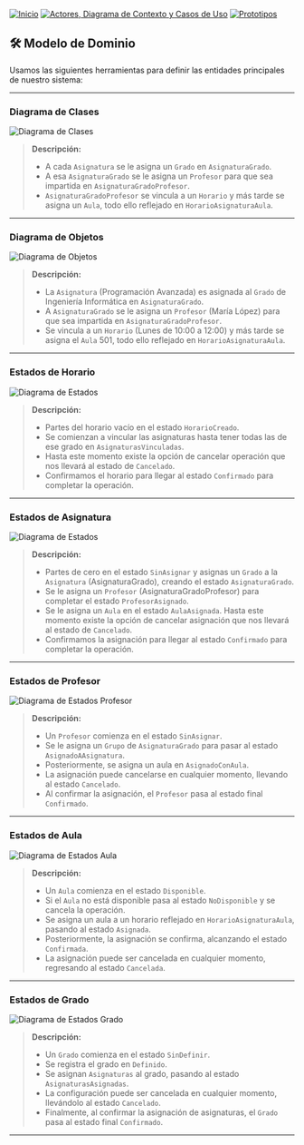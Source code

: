 [![Inicio](https://img.shields.io/badge/Inicio-blue?style=for-the-badge)](https://github.com/srgiom/24-25-IdSw1-SDR/tree/main)
[![Actores, Diagrama de Contexto y Casos de Uso](https://img.shields.io/badge/Casos%20de%20Uso-blue?style=for-the-badge)](https://github.com/srgiom/24-25-IdSw1-SDR/tree/main/casosDeUso)
[![Prototipos](https://img.shields.io/badge/Prototipos-blue?style=for-the-badge)](https://github.com/srgiom/24-25-IdSw1-SDR/tree/main/prototipos)

## 🛠️ **Modelo de Dominio**  
Usamos las siguientes herramientas para definir las entidades principales de nuestro sistema:

---

### **Diagrama de Clases**  
![Diagrama de Clases](/modeloDelDominio/imagenes/DiagramaDeClases.svg)  
> **Descripción:**  
> - A cada `Asignatura` se le asigna un `Grado` en `AsignaturaGrado`.  
> - A esa `AsignaturaGrado` se le asigna un `Profesor` para que sea impartida en `AsignaturaGradoProfesor`.  
> - `AsignaturaGradoProfesor` se vincula a un `Horario` y más tarde se asigna un `Aula`, todo ello reflejado en `HorarioAsignaturaAula`.  

---

### **Diagrama de Objetos**  
![Diagrama de Objetos](/modeloDelDominio/imagenes/DiagramaDeObjetos.svg)  
> **Descripción:**  
> - La `Asignatura` (Programación Avanzada) es asignada al `Grado` de Ingeniería Informática en `AsignaturaGrado`.  
> - A `AsignaturaGrado` se le asigna un `Profesor` (María López) para que sea impartida en `AsignaturaGradoProfesor`.  
> - Se vincula a un `Horario` (Lunes de 10:00 a 12:00) y más tarde se asigna el `Aula` 501, todo ello reflejado en `HorarioAsignaturaAula`.  

---

### **Estados de Horario**  
![Diagrama de Estados](/modeloDelDominio/imagenes/diagramaEstadosHorario.png)  
> **Descripción:**  
> - Partes del horario vacío en el estado `HorarioCreado`.  
> - Se comienzan a vincular las asignaturas hasta tener todas las de ese grado en `AsignaturasVinculadas`.  
> - Hasta este momento existe la opción de cancelar operación que nos llevará al estado de `Cancelado`.  
> - Confirmamos el horario para llegar al estado `Confirmado` para completar la operación.  

---

### **Estados de Asignatura**  
![Diagrama de Estados](/modeloDelDominio/imagenes/diagramaEstadosAsignatura.png)  
> **Descripción:**  
> - Partes de cero en el estado `SinAsignar` y asignas un `Grado` a la `Asignatura` (AsignaturaGrado), creando el estado `AsignaturaGrado`.  
> - Se le asigna un `Profesor` (AsignaturaGradoProfesor) para completar el estado `ProfesorAsignado`.  
> - Se le asigna un `Aula` en el estado `AulaAsignada`. Hasta este momento existe la opción de cancelar asignación que nos llevará al estado de `Cancelado`.  
> - Confirmamos la asignación para llegar al estado `Confirmado` para completar la operación.  

---

### **Estados de Profesor**  
![Diagrama de Estados Profesor](/modeloDelDominio/imagenes/diagramaEstadosProfesor.png)  
> **Descripción:**  
> - Un `Profesor` comienza en el estado `SinAsignar`.  
> - Se le asigna un `Grupo` de `AsignaturaGrado` para pasar al estado `AsignadoAAsignatura`.  
> - Posteriormente, se asigna un aula en `AsignadoConAula`.  
> - La asignación puede cancelarse en cualquier momento, llevando al estado `Cancelado`.  
> - Al confirmar la asignación, el `Profesor` pasa al estado final `Confirmado`.  

---

### **Estados de Aula**  
![Diagrama de Estados Aula](/modeloDelDominio/imagenes/diagramaEstadosAula.png)  
> **Descripción:**  
> - Un `Aula` comienza en el estado `Disponible`.
> - Si el `Aula` no está disponible pasa al estado `NoDisponible` y se cancela la operación.  
> - Se asigna un aula a un horario reflejado en `HorarioAsignaturaAula`, pasando al estado `Asignada`.  
> - Posteriormente, la asignación se confirma, alcanzando el estado `Confirmada`.  
> - La asignación puede ser cancelada en cualquier momento, regresando al estado `Cancelada`.  

---

### **Estados de Grado**  
![Diagrama de Estados Grado](/modeloDelDominio/imagenes/diagramaEstadosGrado.png)  
> **Descripción:**  
> - Un `Grado` comienza en el estado `SinDefinir`.  
> - Se registra el grado en `Definido`.  
> - Se asignan `Asignaturas` al grado, pasando al estado `AsignaturasAsignadas`.  
> - La configuración puede ser cancelada en cualquier momento, llevándolo al estado `Cancelado`.  
> - Finalmente, al confirmar la asignación de asignaturas, el `Grado` pasa al estado final `Confirmado`.  

---